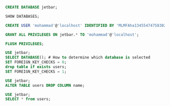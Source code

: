 ```sql
CREATE DATABASE jetbar;
```

```sql
SHOW DATABASES;
```

```sql
CREATE USER 'mohammad'@'localhost' IDENTIFIED BY 'MLMFAha13455474758302!';
```

```sql
GRANT ALL PRIVILEGES ON jetbar.* TO 'mohammad'@'localhost';

FLUSH PRIVILEGES;
```

```sql
USE jetbar;
SELECT DATABASE(); # How to determine which database is selected
SET FOREIGN_KEY_CHECKS = 0;
drop table if exists users;
SET FOREIGN_KEY_CHECKS = 1;
```

```sql
USE jetbar;
ALTER TABLE users DROP COLUMN name;
```

```sql
USE jetbar;
SELECT * from users;
```

